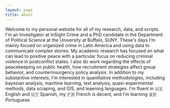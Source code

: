 ```yaml
---
layout: page
title: About
---
```


Welcome to my personal website for all of my research, data, and scripts. I'm an Investigator at InSight Crime and a PhD candidate in the Department of Political Science at the University at Buffalo, SUNY. These's days I'm mainly focued on organized crime in Latin America and using data to communicate complex stories. My academic research has focused on what can lead to positive peace with a particular focus on reducing criminal violence in postconflict states. I also do work regarding the effects of peacekeeping on public health, how recruitment strategies affect group behavior, and counterinsurgency policy analysis. In addition to my substantive interests, I'm interested in quantitative methodologies, including bayesian analysis, machine learning, text analysis, quasi-experimental methods, data scraping, and GIS, and leaening languages. I'm fluent in 🇺🇸 English and 🇺🇾 Spanish, my 🇫🇷 French is decent, and I'm learning 🇧🇷 Portuguese.


